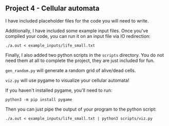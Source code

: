 ## Project 4 - Cellular automata

I have included placeholder files for the code you will need to write. 

Additionally, I have included some example input files. 
Once you've compiled your code, you can run it on an input file via IO redirection: 

```
./a.out < example_inputs/life_small.txt
```

Finally, I also added two python scripts in the `scripts` directory.
You do not need them at all to complete the project, they are just included for fun. 

`gen_random.py` will generate a random grid of alive/dead cells. 

`viz.py` will use pygame to visualize your cellular automata!

If you haven't installed pygame, you'll need to run: 
```
python3 -m pip install pygame
```

Then you can just pipe the output of your program to the python script: 
```
./a.out < example_inputs/life_small.txt | python3 scripts/viz.py
```
